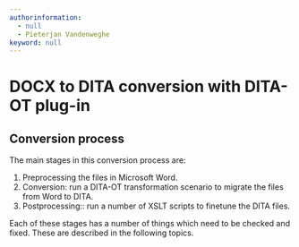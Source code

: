 ```yaml
---
authorinformation:
  - null
  - Pieterjan Vandenweghe
keyword: null
---
```


# DOCX to DITA conversion with DITA-OT plug-in

## Conversion process

The main stages in this conversion process are:

1. Preprocessing the files in Microsoft Word.
2. Conversion: run a DITA-OT transformation scenario to migrate the files from Word to DITA.
3. Postprocessing:: run a number of XSLT scripts to finetune the DITA files.

Each of these stages has a number of things which need to be checked and fixed. These are described in the following topics.

